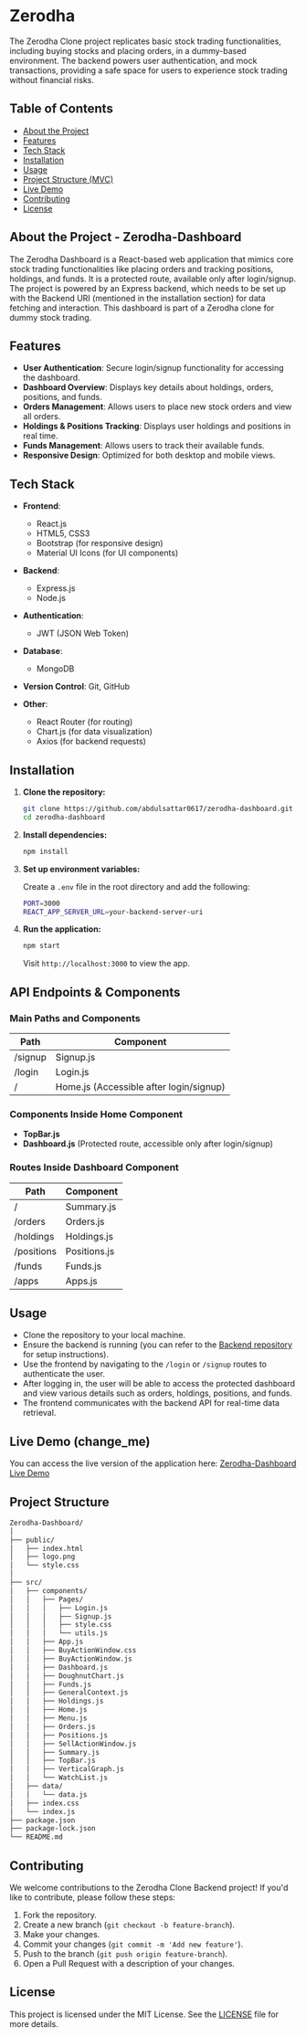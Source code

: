 # Zerodha

The Zerodha Clone project replicates basic stock trading functionalities, including buying stocks and placing orders, in a dummy-based environment. The backend powers user authentication, and mock transactions, providing a safe space for users to experience stock trading without financial risks.

## Table of Contents

- [About the Project](#about-the-project)
- [Features](#features)
- [Tech Stack](#tech-stack)
- [Installation](#installation)
- [Usage](#usage)
- [Project Structure (MVC)](#project-structure-mvc)
- [Live Demo](#live-demo)
- [Contributing](#contributing)
- [License](#license)

## About the Project - Zerodha-Dashboard

The Zerodha Dashboard is a React-based web application that mimics core stock trading functionalities like placing orders and tracking positions, holdings, and funds. It is a protected route, available only after login/signup. The project is powered by an Express backend, which needs to be set up with the Backend URI (mentioned in the installation section) for data fetching and interaction. This dashboard is part of a Zerodha clone for dummy stock trading.

## Features

- **User Authentication**: Secure login/signup functionality for accessing the dashboard.
- **Dashboard Overview**: Displays key details about holdings, orders, positions, and funds.
- **Orders Management**: Allows users to place new stock orders and view all orders.
- **Holdings & Positions Tracking**: Displays user holdings and positions in real time.
- **Funds Management**: Allows users to track their available funds.
- **Responsive Design**: Optimized for both desktop and mobile views.

 

## Tech Stack

- **Frontend**:

  - React.js
  - HTML5, CSS3
  - Bootstrap (for responsive design)
  - Material UI Icons (for UI components)

- **Backend**:

  - Express.js 
  - Node.js

- **Authentication**:

  - JWT (JSON Web Token)

- **Database**:

  - MongoDB

- **Version Control**: Git, GitHub

- **Other**:
  - React Router (for routing)
  - Chart.js (for data visualization)
  - Axios (for backend requests)

## Installation

1. **Clone the repository:**

   ```bash
   git clone https://github.com/abdulsattar0617/zerodha-dashboard.git
   cd zerodha-dashboard
   ```

2. **Install dependencies:**

   ```bash
   npm install
   ```

3. **Set up environment variables:**

   Create a `.env` file in the root directory and add the following:

   ```bash
   PORT=3000
   REACT_APP_SERVER_URL=your-backend-server-uri
   ```

4. **Run the application:**

   ```bash
   npm start
   ```

   Visit `http://localhost:3000` to view the app.

## API Endpoints & Components

### Main Paths and Components

| Path    | Component                               |
| ------- | --------------------------------------- |
| /signup | Signup.js                               |
| /login  | Login.js                                |
| /       | Home.js (Accessible after login/signup) |

### Components Inside Home Component

- **TopBar.js**
- **Dashboard.js** (Protected route, accessible only after login/signup)

### Routes Inside Dashboard Component

| Path       | Component    |
| ---------- | ------------ |
| /          | Summary.js   |
| /orders    | Orders.js    |
| /holdings  | Holdings.js  |
| /positions | Positions.js |
| /funds     | Funds.js     |
| /apps      | Apps.js      |

## Usage

- Clone the repository to your local machine.
- Ensure the backend is running (you can refer to the [Backend repository](https://github.com/abdulsattar0617/zerodha-backend) for setup instructions).
- Use the frontend by navigating to the `/login` or `/signup` routes to authenticate the user.
- After logging in, the user will be able to access the protected dashboard and view various details such as orders, holdings, positions, and funds.
- The frontend communicates with the backend API for real-time data retrieval.


## Live Demo (change_me)

You can access the live version of the application here: [Zerodha-Dashboard Live Demo](https://wanderlust-zr73.onrender.com/)

## Project Structure

```bash
Zerodha-Dashboard/
│
├── public/
│   ├── index.html
│   ├── logo.png
│   └── style.css
│
├── src/
│   ├── components/
│   │   ├── Pages/
│   │   │   ├── Login.js
│   │   │   ├── Signup.js
│   │   │   ├── style.css
│   │   │   └── utils.js
│   │   ├── App.js
│   │   ├── BuyActionWindow.css
│   │   ├── BuyActionWindow.js
│   │   ├── Dashboard.js
│   │   ├── DoughnutChart.js
│   │   ├── Funds.js
│   │   ├── GeneralContext.js
│   │   ├── Holdings.js
│   │   ├── Home.js
│   │   ├── Menu.js
│   │   ├── Orders.js
│   │   ├── Positions.js
│   │   ├── SellActionWindow.js
│   │   ├── Summary.js
│   │   ├── TopBar.js
│   │   ├── VerticalGraph.js
│   │   └── WatchList.js
│   ├── data/
│   │   └── data.js
│   ├── index.css
│   └── index.js
├── package.json
├── package-lock.json
└── README.md
```

## Contributing

We welcome contributions to the Zerodha Clone Backend project! If you'd like to contribute, please follow these steps:

1. Fork the repository.
2. Create a new branch (`git checkout -b feature-branch`).
3. Make your changes.
4. Commit your changes (`git commit -m 'Add new feature'`).
5. Push to the branch (`git push origin feature-branch`).
6. Open a Pull Request with a description of your changes.

## License

This project is licensed under the MIT License. See the [LICENSE](https://github.com/abdulsattar0617/zerodha-dashboard/blob/main/LICENSE) file for more details.

